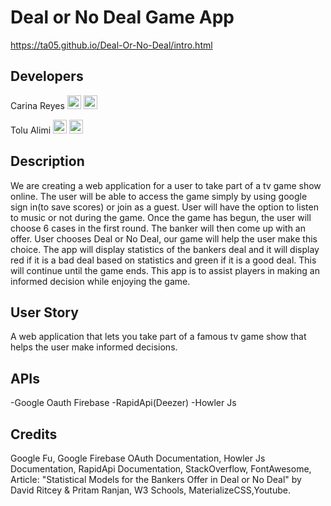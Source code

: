 # Deal or No Deal Game App

https://ta05.github.io/Deal-Or-No-Deal/intro.html

## Developers

Carina Reyes
[<img vertical-align="middle" alt="Carina | LinkedIn" width="22px" src="https://cdn.jsdelivr.net/npm/simple-icons@v3/icons/linkedin.svg" />][linkedin-cr]
[<img vertical-align="middle" alt="Carina | Github" width="22px" src="https://cdn.jsdelivr.net/npm/simple-icons@v3/icons/github.svg" />][github-cr]


Tolu Alimi
[<img vertical-align="middle" alt="Tolu | LinkedIn" width="22px" src="https://cdn.jsdelivr.net/npm/simple-icons@v3/icons/linkedin.svg" />][linkedin-ta]
[<img vertical-align="middle" alt="Tolu | LinkedIn" width="22px" src="https://cdn.jsdelivr.net/npm/simple-icons@v3/icons/github.svg" />][github-ta]

## Description

We are creating a web application for a user to take part of a tv game show online. The user will be able to access the game simply by using google sign in(to save scores) or join as a guest. User will have the option to listen to music or not during the game. Once the game has begun, the user will choose 6 cases in the first round. The banker will then come up with an offer. User chooses Deal or No Deal, our game will help the user make this choice. The app will display statistics of the bankers deal and it will display red if it is a bad deal based on statistics and green if it is a good deal. This will continue until the game ends. This app is to assist players in making an informed decision while enjoying the game.

## User Story

A web application that lets you take part of a famous tv game show that helps the user make informed decisions.

## APIs

-Google Oauth Firebase
-RapidApi(Deezer)
-Howler Js

## Credits

Google Fu, Google Firebase OAuth Documentation, Howler Js Documentation, RapidApi Documentation, StackOverflow, FontAwesome, Article: "Statistical Models for the Bankers Offer in Deal or No Deal" by David Ritcey & Pritam Ranjan, W3 Schools, MaterializeCSS,Youtube.

[github-cr]: https://github.com/Creyes17e
[linkedin-cr]: https://www.linkedin.com/in/carina-reyes-21b6701a2/
[github-ta]: https://github.com/ta05
[linkedin-ta]: https://www.linkedin.com/in/tolu-alimi-1a54161a1/
